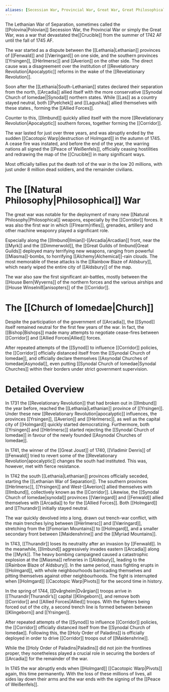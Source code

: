 ```yaml
---
aliases: [Secessian War, Provincial War, Great War, Great Philosophical War]
---
```

The Lethanian War of Separation, sometimes called the [[Polovina|Polovian]] Secession War, the Provincial War or simply the Great War, was a war that devastated the[[Crucible]] from the summer of 1742 AF until the fall of 1745 AF. 

The war started as a dispute between the [[Lethania|Lethanian]] provinces of [[Fenwald]] and [[Væringard]] on one side, and the southern provinces [[Yrsingen]], [[Hèrlmersc]] and [[Averion]] on the other side. The direct cause was a disagreement over the institution of [[Revelationary Revolution|Apocalyptic]] reforms in the wake of the [[Revelationary Revolution]].

Soon after the [[Lethania|South-Lethanian]] states declared their separation from the north, [[Arcadia]] allied itself with the more conservative [[Synodal Church of Iomedae||Synodal]] northern states. While [[Las]] as a country stayed neutral, both [[Pyelchek]] and [[Lagushka]] allied themselves with these states., forming the [[Allied Forces]].

Counter to this, [[Ilmbund]] quickly allied itself with the more [[Revelationary Revolution|Apocalyptic]] southern forces, together forming the [[Corridor]]. 

The war lasted for just over three years, and was abruptly ended by the sudden [[Cacotopic Warp|destruction of Holmgard]] in the autumn of 1745. A cease fire was instated, and before the end of the year, the warring nations all signed the [[Peace of Weißenfels]], officially ceasing hostilities and redrawing the map of the [[Crucible]] in many significant ways.

Most officially tallies put the death toll of the war in the low 20 millions, with just under 8 million dead soldiers, and the remainder civilians.


# The [[Natural Philosophy|Philosophical]] War 
The great war was notable for the deployment of many new [[Natural Philosophy|Philosophical]] weapons, especially by the [[Corridor]] forces. It was also the first war in which [[FIrearm|rifles]], grenades, artillery and other machine weaponry played a significant role.

Especially along the [[Ilmbund|Ilmian]]-[[Arcadia|Arcadian]] front, near the [[Myrk]] and the [[Dimmerwold]], the [[Great Guilds of Ilmbund|Great Guilds]] deployed many terrifying new weapons, ranging from powerful [[Miasma]]-bombs, to horrifying [[Alchemy|Alchemical]]-rain clouds. The most memorable of these attacks is the [[Rainbow Blaze of Aldsbury]], which nearly wiped the entire city of [[Aldsbury]] of the map.

The war also saw the first significant air-battles, mostly between the [[House Bern|Wyverns]] of the northern forces and the various airships and [[House Winselniß|anisopters]] of the [[Corridor]].


# The [[Church of Iomedae|Church]]
Despite the participation of the government of [[Arcadia]], the [[Synod]] itself remained neutral for the first few years of the war. In fact, the [[Bishop|Bishops]] made many attempts to negotiate cease-fires between [[Corridor]] and [[Allied Forces|Allied]] forces.

After repeated attempts of the [[Synod]] to influence [[Corridor]] policies, the [[Corridor]] officially distanced itself from the [[Synodal Church of Iomedae]], and officially declare themselves [[Asynodal Churches of Iomedae|Asynodal]], even putting [[Synodal Church of Iomedae|Synodal Churches]] within their borders under strict government supervision.


# Detailed Overview

In 1731 the [[Revelationary Revolution]] that had broken out in [[Ilmbund]] the year before, reached the [[Lethania|Lethanian]] province of [[Yrsingen]]. Under these new [[Revelationary Revolution|apocalyptic]] influences, the provinces [[Yrsingen]], [[Averion]] and [[Hèrlmersc]], as well as the capital city of [[Holmgard]] quickly started democratizing. Furthermore, both [[Yrsingen]] and [[Hèrlmersc]] started rejecting the [[Synodal Church of Iomedae]] in favour of the newly founded [[Asynodal Churches of Iomedae]].

In 1741, the winner of the [[Great Joust]] of 1740, [[Vladimir Denris]] of [[Fenwald]] tried to revert some of the [[Revelationary Revolution|apocalyptic]] changes the south had instituted. This was, however, met with fierce resistance.

In 1742 the south  [[Lethania|Lethanian]] provinces officially seceded, starting the [[Lethanian War of Separation]]. The southern provinces [[Hèrlmersc]], [[Yrsingen]] and West-[[Averion]] allied themselves with [[Ilmbund]], collectively known as the [[Corridor]]. Likewise, the [[Synodal Church of Iomedae|synodal]] provinces [[Væringard]] and [[Fenwald]] allied themselves with [[Arcadia]] to for the [[Allied Forces]]. Both [[Holmgard]] and [[Thurandir]] initially stayed neutral.

The war quickly devolved into a long, drawn out trench-war conflict, with the main trenches lying between [[Hèrlmersc]] and [[Væringard]], stretching from the [[Fomorian Mountains]] to [[Holmgard]], and a smaller secondary front between [[Maidenshrine]] and the [[Myriad Mountains]].

In 1743, [[Thurandir]] loses its neutrality after an invasion by [[Fenwald]]. In the meanwhile, [[Ilmbund]] aggressively invades eastern [[Arcadia]] along the [[Myrk]]. The heavy bombing campaigned caused a catastrophic explosion at the [[Miasma]] refineries in [[Aldsbury]], leading to the [[Rainbow Blaze of Aldsbury]]. In the same period, mass fighting erupts in [[Holmgard]], with whole neighbourhoods barricading themselves and pitting themselves against other neighbourhoods. The fight is interrupted when [[Holmgard]] [[Cacotopic Warp|Pivots]] for the second time in history.

In the spring of 1744, [[Dvårgheim|Dvårgian]] troops arrive in [[Thurandir|Thurandir’s]] capital [[Klingeborn]], and remove both [[Corridor]] and [[Allied Forces|Allied]] troops. With the fighters being forced out of the city, a second trench line is formed between between [[Klingeborn]] and [[Yrsingen]].

After repeated attempts of the [[Synod]] to influence [[Corridor]] policies, the [[Corridor]] officially distanced itself from the [[Synodal Church of Iomedae]]. Following this, the [[Holy Order of Paladins]] is officially deployed in order to drive [[Corridor]] troops out of [[Maidenshrine]]. 

While the [[Holy Order of Paladins|Paladins]] did not join the frontlines proper, they nonetheless played a crucial role in securing the borders of [[Arcadia]] for the remainder of the war.

In 1745 the war abruptly ends when [[Holmgard]] [[Cacotopic Warp|Pivots]] again, this time permanently. With the loss of these millions of lives, all sides lay down their arms and the war ends with the signing of the [[Peace of Weißenfels]].
